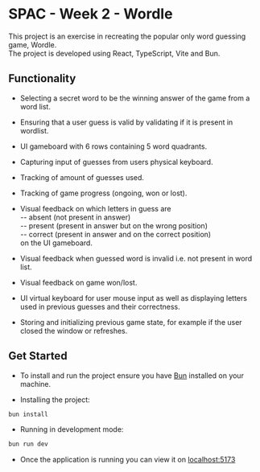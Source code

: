 # SPAC - Week 2 - Wordle

This project is an exercise in recreating the popular only word guessing game, Wordle.  
The project is developed using React, TypeScript, Vite and Bun.

## Functionality
 - Selecting a secret word to be the winning answer of the game from a word list.
 - Ensuring that a user guess is valid by validating if it is present in wordlist.
 - UI gameboard with 6 rows containing 5 word quadrants.
 - Capturing input of guesses from users physical keyboard.
 - Tracking of amount of guesses used.
 - Tracking of game progress (ongoing, won or lost).

 - Visual feedback on which letters in guess are  
    -- absent (not present in answer)  
    -- present (present in answer but on the wrong position)  
    -- correct (present in answer and on the correct position)  
    on the UI gameboard.
 - Visual feedback when guessed word is invalid i.e. not present in word list.
 - Visual feedback on game won/lost.
 - UI virtual keyboard for user mouse input as well as displaying letters used in previous guesses and their correctness.
 - Storing and initializing previous game state, for example if the user closed the window or refreshes.

## Get Started
 - To install and run the project ensure you have [Bun](https://bun.sh/docs/installation#macos-and-linux) installed on your machine.
    
 - Installing the project: 
```bash
bun install
```

- Running in development mode:
```bash
bun run dev
```

- Once the application is running you can view it on [localhost:5173](http://localhost:5173/)
